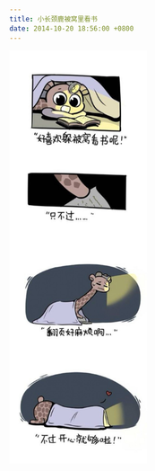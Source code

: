 ```yaml
---
title: 小长颈鹿被窝里看书
date: 2014-10-20 18:56:00 +0800
---
```


<p class="text-center">
    <img src="/images/dada/2014/changjinglu_kanshu.jpeg" height="735px" width="246px"/>
</p>

